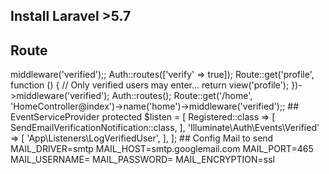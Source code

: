 ## Install Laravel >5.7

## Route
<?php

/*
|--------------------------------------------------------------------------
| Web Routes
|--------------------------------------------------------------------------
|
| Here is where you can register web routes for your application. These
| routes are loaded by the RouteServiceProvider within a group which
| contains the "web" middleware group. Now create something great!
|
*/

Route::get('/', function () {
    return view('welcome');
})->middleware('verified');;

Auth::routes(['verify' => true]);

Route::get('profile', function () {
    // Only verified users may enter...
    return view('profile');
})->middleware('verified');

Auth::routes();

Route::get('/home', 'HomeController@index')->name('home')->middleware('verified');;


## EventServiceProvider

protected $listen = [
        Registered::class => [
            SendEmailVerificationNotification::class,
        ],
        'Illuminate\Auth\Events\Verified' => [
            'App\Listeners\LogVerifiedUser',
        ],
    ];

## Config Mail to send

MAIL_DRIVER=smtp
MAIL_HOST=smtp.googlemail.com
MAIL_PORT=465
MAIL_USERNAME=
MAIL_PASSWORD=
MAIL_ENCRYPTION=ssl


